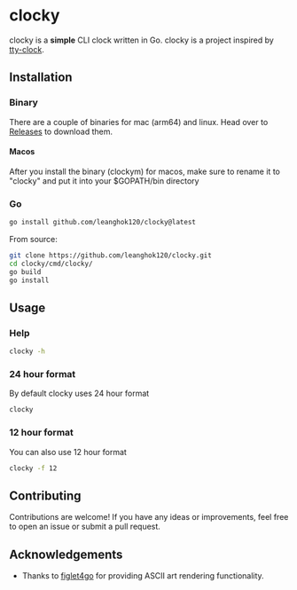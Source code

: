 # clocky

clocky is a **simple** CLI clock written in Go. clocky is a project inspired by [tty-clock](https://github.com/xorg62/tty-clock).

## Installation

### Binary

There are a couple of binaries for mac (arm64) and linux. Head over to [Releases](https://github.com/leanghok120/clocky/releases/tag/v1.2.5) to download them.

#### Macos

After you install the binary (clockym) for macos, make sure to rename it to "clocky" and put it into your $GOPATH/bin directory

### Go

```sh
go install github.com/leanghok120/clocky@latest
```

From source:

```sh
git clone https://github.com/leanghok120/clocky.git
cd clocky/cmd/clocky/
go build
go install
```

## Usage

### Help

```sh
clocky -h
```

### 24 hour format

By default clocky uses 24 hour format

```sh
clocky
```

### 12 hour format

You can also use 12 hour format

```sh
clocky -f 12
```

## Contributing

Contributions are welcome! If you have any ideas or improvements, feel free to open an issue or submit a pull request.

## Acknowledgements

- Thanks to [figlet4go](https://github.com/mbndr/figlet4go) for providing ASCII art rendering functionality.
